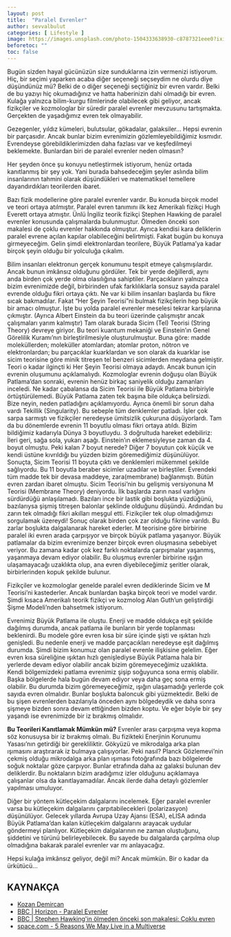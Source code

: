 ```yaml
---
layout: post
title:  "Paralel Evrenler"
author: sevvalbulut
categories: [ Lifestyle ]
image: https://images.unsplash.com/photo-1504333638930-c8787321eee0?ixid=MnwxMjA3fDB8MHxzZWFyY2h8Mjl8fHBhcmFsbGVsJTIwdW5pdmVyc2V8ZW58MHx8MHx8&ixlib=rb-1.2.1&auto=format&fit=crop&w=500&q=60
beforetoc: ""
toc: false
---
```

Bugün sizden hayal gücünüzün size sunduklarına izin vermenizi istiyorum. Hiç, bir seçimi yaparken acaba diğer seçeneği seçseydim ne olurdu diye düşündünüz mü? Belki de o diğer seçeneği seçtiğiniz bir evren vardır. Belki de bu yazıyı hiç okumadığınız ve hatta haberinizin dahi olmadığı bir evren. Kulağa yalnızca bilim-kurgu filmlerinde olabilecek gibi geliyor, ancak fizikçiler ve kozmologlar bir süredir paralel evrenler mevzusunu tartışmakta. Gerçekten de yaşadığımız evren tek olmayabilir.

Gezegenler, yıldız kümeleri, bulutsular, gökadalar, galaksiler… Hepsi evrenin bir parçasıdır. Ancak bunlar bizim evrenimizin gözlemleyebildiğimiz kısmıdır. Evrendeyse görebildiklerimizden daha fazlası var ve keşfedilmeyi beklemekte. Bunlardan biri de paralel evrenler neden olmasın?

Her şeyden önce şu konuyu netleştirmek istiyorum, henüz ortada kanıtlanmış bir şey yok. Yani burada bahsedeceğim şeyler aslında bilim insanlarının tahmini olarak düşündükleri ve matematiksel temellere dayandırdıkları teorilerden ibaret. 

Bazı fizik modellerine göre paralel evrenler vardır. Bu konuda birçok model ve teori ortaya atılmıştır. Paralel evren tanımını ilk kez Amerikalı fizikçi Hugh Everett ortaya atmıştır. 
Ünlü İngiliz teorik fizikçi Stephen Hawking de paralel evrenler konusunda çalışmalarda bulunmuştur. Ölmeden önceki son makalesi de çoklu evrenler hakkında olmuştur. Ayrıca kendisi kara deliklerin paralel evrene açılan kapılar olabileceğini belirtmişti. Fakat bugün bu konuya girmeyeceğim. Gelin şimdi elektronlardan teorilere, Büyük Patlama’ya kadar birçok şeyin olduğu bir yolculuğa çıkalım.

Bilim insanları elektronun gerçek konumunu tespit etmeye çalışmışılardır. Ancak bunun imkânsız olduğunu gördüler. Tek bir yerde değillerdi, aynı anda birden çok yerde olma olasılığına sahiptiler. Parçacıkların yalnızca bizim evrenimizde değil, birbirinden ufak farklılıklarla sonsuz sayıda paralel evrende olduğu fikri ortaya çıktı. Ne var ki bilim insanları başlarda bu fikre sıcak bakmadılar. Fakat “Her Şeyin Teorisi”ni bulmak fizikçilerin hep büyük bir amacı olmuştur. İşte bu yolda paralel evrenler meselesi tekrar karşılarına çıkmıştır. (Ayrıca Albert Einstein da bu teori üzerinde çalışmıştır ancak çalışmaları yarım kalmıştır) 
Tam olarak burada Sicim (Tel) Teorisi (String Theory) devreye giriyor. Bu teori kuantum mekaniği ve Einstein’ın Genel Görelilik Kuramı’nın birleştirilmesiyle oluşturulmuştur. Buna göre: madde moleküllerden; moleküller atomlardan; atomlar proton, nötron ve elektronlardan; bu parçacıklar kuarklardan ve son olarak da kuarklar ise sicim teorisine göre minik titreşen tel benzeri sicimlerden meydana gelmiştir. Teori o kadar ilginçti ki Her Şeyin Teorisi olmaya adaydı. Ancak bunun için evrenin oluşumunu açıklamalıydı. Kozmologlar evrenin doğuşu olan Büyük Patlama’dan sonraki, evrenin henüz birkaç saniyelik olduğu zamanları inceledi. Ne kadar çabalansa da Sicim Teorisi ile Büyük Patlama birbiriyle örtüştürülemedi. Büyük Patlama zaten tek başına bile oldukça belirsizdi. Bize neyin, neden patladığını açıklamıyordu. Ayrıca önemli bir sorun daha vardı Tekillik (Singularity). Bu sebeple tüm denklemler patladı. İşler çok sarpa sarmıştı ve fizikçiler neredeyse ümitsizlik çukuruna düşüyorlardı. 
Tam da bu dönemlerde evrenin 11 boyutlu olması fikri ortaya atıldı. Bizim bildiğimiz kadarıyla Dünya 3 boyutluydu. 3 doğrultuda hareket edebiliriz: İleri geri, sağa sola, yukarı aşağı. Einstein’ın eklemesiyleyse zaman da 4. boyut olmuştu. Peki kalan 7 boyut nerede? Diğer 7 boyutun çok küçük ve kendi üstüne kıvrıldığı bu yüzden bizim göremediğimiz düşünülüyor. Sonuçta, Sicim Teorisi 11 boyuta çıktı ve denklemleri mükemmel şekilde sağlıyordu. Bu 11 boyutla beraber sicimler uzadılar ve birleştiler. Evrendeki tüm madde tek bir devasa maddeye, zara(membrane) bağlanmıştı. Bütün evren zardan ibaret olmuştu. Sicim Teorisi’nin bu gelişmiş versiyonuna M Teorisi (Membrane Theory) deniyordu. İlk başlarda zarın nasıl varlığını sürdürdüğü anlaşılamadı. Bazıları ince bir lastik gibi boşlukta yüzdüğünü, bazılarıysa şişmiş titreşen balonlar şeklinde olduğunu düşündü. Ardından bu zarın tek olmadığı fikri akılları meşgul etti. Fizikçiler tek olup olmadığımızı sorgulamak üzereydi! 
Sonuç olarak birden çok zar olduğu fikrine varıldı. Bu zarlar boşlukta dalgalanarak hareket ederler. M teorisine göre birbirine paralel iki evren arada çarpışıyor ve birçok büyük patlama yaşanıyor. Büyük patlamalar da bizim evrenimize benzer birçok evren oluşmasına sebebiyet veriyor. Bu zamana kadar çok kez farklı noktalarda çarpışmalar yaşanmış, yaşanmaya devam ediyor olabilir. Bu oluşmuş evrenler birbirine ışığın ulaşamayacağı uzaklıkta olup, ana evren diyebileceğimiz şeritler olarak, birbirlerinden kopuk şekilde bulunur.

Fizikçiler ve kozmologlar genelde paralel evren dediklerinde Sicim ve M Teorisi’ni kastederler. Ancak bunlardan başka birçok teori ve model vardır. Şimdi kısaca Amerikalı teorik fizikçi ve kozmolog Alan Guth’un geliştirdiği Şişme Modeli’nden bahsetmek istiyorum. 

Evrenimiz Büyük Patlama ile oluştu.  Enerji ve madde oldukça eşit şekilde dağılmış durumda, ancak patlama ile bunların bir yerde toplanması beklenirdi. Bu modele göre evren kısa bir süre içinde şişti ve ışıktan hızlı genişledi. Bu nedenle enerji ve madde parçacıkları neredeyse eşit dağılmış durumda. Şimdi bizim konumuz olan paralel evrenle ilişkisine gelelim.
Eğer evren kısa süreliğine ışıktan hızlı genişlediyse Büyük Patlama hala bir yerlerde devam ediyor olabilir ancak bizim göremeyeceğimiz uzaklıkta. Kendi bölgemizdeki patlama evrenimiz şişip soğuyunca sona ermiş olabilir. Başka bölgelerde hala bugün devam ediyor veya daha geç sona ermiş olabilir. Bu durumda bizim göremeyeceğimiz, ışığın ulaşamadığı yerlerde çok sayıda evren olmalıdır. Bunlar boşlukta baloncuk gibi yüzmektedir.
Belki de bu şişen evrenlerden bazılarıyla önceden aynı bölgedeydik ve daha sonra şişmeye bizden sonra devam ettiğinden bizden koptu. Ve eğer böyle bir şey yaşandı ise evrenimizde bir iz bırakmış olmalıdır.

**Bu Teorileri Kanıtlamak Mümkün mü?**
Evrenler arası çarpışma veya kopma söz konusuysa bir iz bırakmış olmalı. Bu fizikteki Enerjinin Korunumu Yasası’nın getirdiği bir gerekliliktir. Gökyüzü ve mikrodalga arka plan ışımasını araştırarak iz bulmaya çalışıyorlar. Peki nasıl? Planck Gözlemevi’nin çekmiş olduğu mikrodalga arka plan ışıması fotoğrafında bazı bölgelerde soğuk noktalar göze çarpıyor. Bunlar etrafında daha az galaksi bulunan dev deliklerdir. Bu noktaların bizim aradığımız izler olduğunu açıklamaya çalışanlar olsa da kanıtlayamadılar. Ancak ilerde daha detaylı gözlemler yapılması umuluyor.

Diğer bir yöntem kütleçekim dalgalarını incelemek. Eğer paralel evrenler varsa bu kütleçekim dalgalarını çarpıtabilecekleri (polarizasyon) düşünülüyor. Gelecek yıllarda Avrupa Uzay Ajansı (ESA), eLISA adında Büyük Patlama’dan kalan kütleçekim dalgalarını arayacak uydular göndermeyi planlıyor. Kütleçekim dalgalarının ne zaman oluştuğunu, şiddetini ve türünü belirleyebilecek. Bu sayede bu dalgalarda çarpılma olup olmadığına bakarak paralel evrenler var mı anlayacağız. 

Hepsi kulağa imkânsız geliyor, değil mi? Ancak mümkün. Bir o kadar da ürkütücü…

## KAYNAKÇA
- [Kozan Demircan](https://khosann.com/5-soruda-paralel-evrenler-evrende-kozmik-kopyalarimiz-alternatif-dunyalar-var-mi/)
- [BBC | Horizon - Paralel Evrenler](https://www.dailymotion.com/video/xssmny)
- [BBC | Stephen Hawking'in ölmeden önceki son makalesi: Çoklu evren](https://www.bbc.com/turkce/haberler-43979330)
- [space.com - 5 Reasons We May Live in a Multiverse](https://www.space.com/18811-multiple-universes-5-theories.html)
